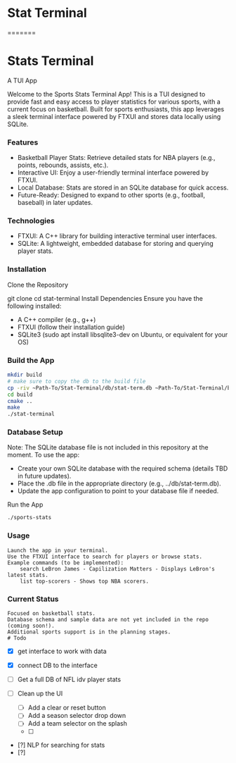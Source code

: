 # Stat Terminal

=======


# Stats Terminal
A TUI App

Welcome to the Sports Stats Terminal App! This is a TUI designed to provide fast and easy access to player statistics for various sports, with a current focus on basketball. Built for sports enthusiasts, this app leverages a sleek terminal interface powered by FTXUI and stores data locally using SQLite.
### Features

- Basketball Player Stats: Retrieve detailed stats for NBA players (e.g., points, rebounds, assists, etc.).
- Interactive UI: Enjoy a user-friendly terminal interface powered by FTXUI.
- Local Database: Stats are stored in an SQLite database for quick access.
- Future-Ready: Designed to expand to other sports (e.g., football, baseball) in later updates.

### Technologies

- FTXUI: A C++ library for building interactive terminal user interfaces.
- SQLite: A lightweight, embedded database for storing and querying player stats.

### Installation

Clone the Repository

git clone 
cd stat-terminal
Install Dependencies
Ensure you have the following installed:

- A C++ compiler (e.g., g++)
- FTXUI (follow their installation guide)
- SQLite3 (sudo apt install libsqlite3-dev on Ubuntu, or equivalent for your OS)

### Build the App
```bash
mkdir build
# make sure to copy the db to the build file
cp -riv ~Path-To/Stat-Terminal/db/stat-term.db ~Path-To/Stat-Terminal/build/
cd build
cmake ..
make
./stat-terminal
```
### Database Setup
Note: The SQLite database file is not included in this repository at the moment. To use the app:

- Create your own SQLite database with the required schema (details TBD in future updates).
- Place the .db file in the appropriate directory (e.g., ../db/stat-term.db).
- Update the app configuration to point to your database file if needed.

Run the App
```bash
./sports-stats
```
### Usage

    Launch the app in your terminal.
    Use the FTXUI interface to search for players or browse stats.
    Example commands (to be implemented):
        search LeBron James - Capilization Matters - Displays LeBron's latest stats.
        list top-scorers - Shows top NBA scorers.

### Current Status

    Focused on basketball stats.
    Database schema and sample data are not yet included in the repo (coming soon!).
    Additional sports support is in the planning stages.
    # Todo

<!--TODO-->

- [x] get interface to work with data
- [x] connect DB to the interface
- [ ] Get a full DB of NFL idv player stats
- [ ] Clean up the UI

  - [ ] Add a clear or reset button
  - [ ] Add a season selector drop down
  - [ ] Add a team selector on the splash
  - [ ]

- [?] NLP for searching for stats
- [?]

